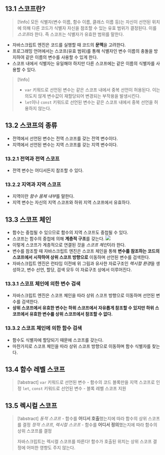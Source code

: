 ## 13.1 스코프란?
> [!info]
> 모든 식별자(변수 이름, 함수 이름, 클래스 이름 등)는 자신이 선언된 위치에 의해 다른 코드가 식별자 자신을 참조할 수 있는 유효 범위가 결정된다. 이를 *스코프*라 한다. 즉 스코프는 식별자가 유효한 범위를 말한다.
* 자바스크립트 엔진은 코드를 실행할 때 코드의 **문맥**을 고려한다.
* 프로그래밍 언어에서는 스코프(유효 범위)를 통해 식별자인 변수 이름의 충돌을 방지하여 같은 이름의 변수를 사용할 수 있게 한다.
* 스코프 내에서 식별자는 유일해야 하지만 다른 스코프에는 같은 이름의 식별자를 사용할 수 있다.

> [!info]
> * `var` 키워드로 선언된 변수는 같은 스코프 내에서 중복 선언이 허용된다. 이는 의도치 않게 변수값이 재할당되어 변경되는 부작용을 발생시킨다.
> * `let`이나 `const` 키워드로 선언된 변수는 같은 스코프 내에서 중복 선언을 허용하지 않는다.

## 13.2 스코프의 종류
* 전역에서 선언된 변수는 전역 스코프를 갖는 전역 변수이다.
* 지역에서 선언된 변수는 지역 스코프를 갖는 지역 변수이다.

### 13.2.1 전역과 전역 스코프
* 전역 변수는 어디서든지 참조할 수 있다.

### 13.2.2 지역과 지역 스코프
* 지역이란 *함수 몸체 내부*를 말한다.
* 지역 변수는 자신의 지역 스코프와 하위 지역 스코프에서 유효하다.

## 13.3 스코프 체인
* 함수는 중첩될 수 있으므로 함수의 지역 스코프도 중첩될 수 있다.
* 스코프는 함수의 중첩에 의해 **계층적 구조**를 갖는다.
![](https://i.imgur.com/WyjLbth.png)
* 이렇게 스코프가 계층적으로 연결된 것을 *스코프 체인*이라 한다.
* 변수를 참조할 때 자바스크립트 엔진은 스코프 체인을 통해 **변수를 참조하는 코드의 스코프에서 시작하여 상위 스코프 방향으로** 이동하며 선언된 변수를 검색한다.
* 자바스크립트 엔진은 런타임 이전에 위 그림과 유사한 자료구조인 *렉시컬 환경*을 생성하고, 변수 선언, 할당, 검색 모두 이 자료구조 상에서 이루어진다.

### 13.3.1 스코프 체인에 의한 변수 검색
* 자바스크립트 엔진은 스코프 체인을 따라 상위 스코프 방향으로 이동하며 선언된 변수를 검색한다.
* **상위 스코프에서 유효한 변수는 하위 스코프에서 자유롭게 참조할 수 있지만 하위 스코프에서 유효한 변수를 상위 스코프에서 참조할 수 없다.**

### 13.3.2 스코프 체인에 의한 함수 검색
* 함수도 식별자에 할당되기 때문에 스코프를 갖는다.
* 마찬가지로 스코프 체인을 따라 상위 스코프 방향으로 이동하며 함수 식별자를 찾는다.

## 13.4 함수 레벨 스코프
> [!abstract]
> `var` 키워드로 선언된 변수 - 함수의 코드 블록만을 지역 스코프로 인정
> `let`, `const` 키워드로 선언된 변수 - 블록 레벨 스코프 지원

## 13.5 렉시컬 스코프
> [!abstract]
> *동적 스코프* - 함수를 **어디서 호출**했는지에 따라 함수의 상위 스코프를 결정
> *정적 스코프, 렉시컬 스코프* - 함수를 **어디서 정의**했는지에 따라 함수의 상위 스코프를 결정
> 
> 자바스크립트는 렉시컬 스코프를 따른다!
> 함수가 호출된 위치는 상위 스코프 결정에 어떠한 영향도 주지 않는다.

